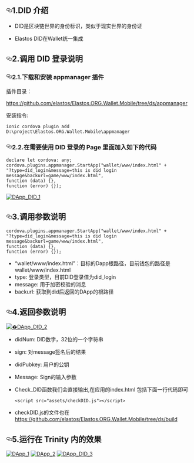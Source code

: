 <article class="markdown-body entry-content" itemprop="text"><h1><a id="user-content-1did-介绍" class="anchor" aria-hidden="true" href="#1did-介绍"><svg class="octicon octicon-link" viewBox="0 0 16 16" version="1.1" width="16" height="16" aria-hidden="true"><path fill-rule="evenodd" d="M4 9h1v1H4c-1.5 0-3-1.69-3-3.5S2.55 3 4 3h4c1.45 0 3 1.69 3 3.5 0 1.41-.91 2.72-2 3.25V8.59c.58-.45 1-1.27 1-2.09C10 5.22 8.98 4 8 4H4c-.98 0-2 1.22-2 2.5S3 9 4 9zm9-3h-1v1h1c1 0 2 1.22 2 2.5S13.98 12 13 12H9c-.98 0-2-1.22-2-2.5 0-.83.42-1.64 1-2.09V6.25c-1.09.53-2 1.84-2 3.25C6 11.31 7.55 13 9 13h4c1.45 0 3-1.69 3-3.5S14.5 6 13 6z"></path></svg></a>1.DID 介绍</h1>
<ul>
<li>
<p>DID是区块链世界的身份标识，类似于现实世界的身份证</p>
</li>
<li>
<p>Elastos DID在Wallet统一集成</p>
</li>
</ul>
<h2><a id="user-content-2调用-did-登录说明" class="anchor" aria-hidden="true" href="#2调用-did-登录说明"><svg class="octicon octicon-link" viewBox="0 0 16 16" version="1.1" width="16" height="16" aria-hidden="true"><path fill-rule="evenodd" d="M4 9h1v1H4c-1.5 0-3-1.69-3-3.5S2.55 3 4 3h4c1.45 0 3 1.69 3 3.5 0 1.41-.91 2.72-2 3.25V8.59c.58-.45 1-1.27 1-2.09C10 5.22 8.98 4 8 4H4c-.98 0-2 1.22-2 2.5S3 9 4 9zm9-3h-1v1h1c1 0 2 1.22 2 2.5S13.98 12 13 12H9c-.98 0-2-1.22-2-2.5 0-.83.42-1.64 1-2.09V6.25c-1.09.53-2 1.84-2 3.25C6 11.31 7.55 13 9 13h4c1.45 0 3-1.69 3-3.5S14.5 6 13 6z"></path></svg></a>2.调用 DID 登录说明</h2>
<h3><a id="user-content-21下载和安装-appmanager-插件" class="anchor" aria-hidden="true" href="#21下载和安装-appmanager-插件"><svg class="octicon octicon-link" viewBox="0 0 16 16" version="1.1" width="16" height="16" aria-hidden="true"><path fill-rule="evenodd" d="M4 9h1v1H4c-1.5 0-3-1.69-3-3.5S2.55 3 4 3h4c1.45 0 3 1.69 3 3.5 0 1.41-.91 2.72-2 3.25V8.59c.58-.45 1-1.27 1-2.09C10 5.22 8.98 4 8 4H4c-.98 0-2 1.22-2 2.5S3 9 4 9zm9-3h-1v1h1c1 0 2 1.22 2 2.5S13.98 12 13 12H9c-.98 0-2-1.22-2-2.5 0-.83.42-1.64 1-2.09V6.25c-1.09.53-2 1.84-2 3.25C6 11.31 7.55 13 9 13h4c1.45 0 3-1.69 3-3.5S14.5 6 13 6z"></path></svg></a>2.1.下载和安装 appmanager 插件</h3>
<p>插件目录：</p>
<p><a href="https://github.com/elastos/Elastos.ORG.Wallet.Mobile/tree/ds/appmanager">https://github.com/elastos/Elastos.ORG.Wallet.Mobile/tree/ds/appmanager</a></p>
<p>安装指令:</p>
<pre><code>ionic cordova plugin add D:\project\Elastos.ORG.Wallet.Mobile\appmanager
</code></pre>
<h3><a id="user-content-22在需要使用-did-登录的-page-里面加入如下的代码" class="anchor" aria-hidden="true" href="#22在需要使用-did-登录的-page-里面加入如下的代码"><svg class="octicon octicon-link" viewBox="0 0 16 16" version="1.1" width="16" height="16" aria-hidden="true"><path fill-rule="evenodd" d="M4 9h1v1H4c-1.5 0-3-1.69-3-3.5S2.55 3 4 3h4c1.45 0 3 1.69 3 3.5 0 1.41-.91 2.72-2 3.25V8.59c.58-.45 1-1.27 1-2.09C10 5.22 8.98 4 8 4H4c-.98 0-2 1.22-2 2.5S3 9 4 9zm9-3h-1v1h1c1 0 2 1.22 2 2.5S13.98 12 13 12H9c-.98 0-2-1.22-2-2.5 0-.83.42-1.64 1-2.09V6.25c-1.09.53-2 1.84-2 3.25C6 11.31 7.55 13 9 13h4c1.45 0 3-1.69 3-3.5S14.5 6 13 6z"></path></svg></a>2.2.在需要使用 DID 登录的 Page 里面加入如下的代码</h3>
<pre><code>declare let cordova: any;
cordova.plugins.appmanager.StartApp("wallet/www/index.html" +
"?type=did_login&amp;message=this is did login message&amp;backurl=game/www/index.html",
function (data) {},
function (error) {});
</code></pre>
<p><a target="_blank" rel="noopener noreferrer" href="/elastos/Elastos.Developer.Doc/blob/master/images/DApp_DID_1.png"><img src="/elastos/Elastos.Developer.Doc/raw/master/images/DApp_DID_1.png" alt="DApp_DID_1" style="max-width:100%;"></a></p>
<h2><a id="user-content-3调用参数说明" class="anchor" aria-hidden="true" href="#3调用参数说明"><svg class="octicon octicon-link" viewBox="0 0 16 16" version="1.1" width="16" height="16" aria-hidden="true"><path fill-rule="evenodd" d="M4 9h1v1H4c-1.5 0-3-1.69-3-3.5S2.55 3 4 3h4c1.45 0 3 1.69 3 3.5 0 1.41-.91 2.72-2 3.25V8.59c.58-.45 1-1.27 1-2.09C10 5.22 8.98 4 8 4H4c-.98 0-2 1.22-2 2.5S3 9 4 9zm9-3h-1v1h1c1 0 2 1.22 2 2.5S13.98 12 13 12H9c-.98 0-2-1.22-2-2.5 0-.83.42-1.64 1-2.09V6.25c-1.09.53-2 1.84-2 3.25C6 11.31 7.55 13 9 13h4c1.45 0 3-1.69 3-3.5S14.5 6 13 6z"></path></svg></a>3.调用参数说明</h2>
<pre><code>cordova.plugins.appmanager.StartApp("wallet/www/index.html" +
"?type=did_login&amp;message=this is did login message&amp;backurl=game/www/index.html",
function (data) {},
function (error) {});
</code></pre>
<ul>
<li>“wallet/www/index.html”：目标的Dapp根路径，目前钱包的路径是wallet/www/index.html</li>
<li>type: 登录类型，目前DID登录值为did_login</li>
<li>message: 用于加密校验的消息</li>
<li>backurl: 获取到did后返回的DApp的根路径</li>
</ul>
<h2><a id="user-content-4返回参数说明" class="anchor" aria-hidden="true" href="#4返回参数说明"><svg class="octicon octicon-link" viewBox="0 0 16 16" version="1.1" width="16" height="16" aria-hidden="true"><path fill-rule="evenodd" d="M4 9h1v1H4c-1.5 0-3-1.69-3-3.5S2.55 3 4 3h4c1.45 0 3 1.69 3 3.5 0 1.41-.91 2.72-2 3.25V8.59c.58-.45 1-1.27 1-2.09C10 5.22 8.98 4 8 4H4c-.98 0-2 1.22-2 2.5S3 9 4 9zm9-3h-1v1h1c1 0 2 1.22 2 2.5S13.98 12 13 12H9c-.98 0-2-1.22-2-2.5 0-.83.42-1.64 1-2.09V6.25c-1.09.53-2 1.84-2 3.25C6 11.31 7.55 13 9 13h4c1.45 0 3-1.69 3-3.5S14.5 6 13 6z"></path></svg></a>4.返回参数说明</h2>
<p><a target="_blank" rel="noopener noreferrer" href="/elastos/Elastos.Developer.Doc/blob/master/images/DApp_DID_2.png"><img src="/elastos/Elastos.Developer.Doc/raw/master/images/DApp_DID_2.png" alt="�DApp_DID_2" style="max-width:100%;"></a></p>
<ul>
<li>
<p>didNum: DID数字，32位的一个字符串</p>
</li>
<li>
<p>sign: 对message签名后的结果</p>
</li>
<li>
<p>didPubkey: 用户的公钥</p>
</li>
<li>
<p>Message: Sign的输入参数</p>
</li>
<li>
<p>Check_DID函数我们会直接输出,在应用的index.html 包括下面一行代码即可</p>
<pre><code>&lt;script src="assets/checkDID.js"&gt;&lt;/script&gt;
</code></pre>
</li>
<li>
<p>checkDID.js的文件也在
<a href="https://github.com/elastos/Elastos.ORG.Wallet.Mobile/tree/ds/build">https://github.com/elastos/Elastos.ORG.Wallet.Mobile/tree/ds/build</a></p>
</li>
</ul>
<h2><a id="user-content-5运行在-trinity-内的效果" class="anchor" aria-hidden="true" href="#5运行在-trinity-内的效果"><svg class="octicon octicon-link" viewBox="0 0 16 16" version="1.1" width="16" height="16" aria-hidden="true"><path fill-rule="evenodd" d="M4 9h1v1H4c-1.5 0-3-1.69-3-3.5S2.55 3 4 3h4c1.45 0 3 1.69 3 3.5 0 1.41-.91 2.72-2 3.25V8.59c.58-.45 1-1.27 1-2.09C10 5.22 8.98 4 8 4H4c-.98 0-2 1.22-2 2.5S3 9 4 9zm9-3h-1v1h1c1 0 2 1.22 2 2.5S13.98 12 13 12H9c-.98 0-2-1.22-2-2.5 0-.83.42-1.64 1-2.09V6.25c-1.09.53-2 1.84-2 3.25C6 11.31 7.55 13 9 13h4c1.45 0 3-1.69 3-3.5S14.5 6 13 6z"></path></svg></a>5.运行在 Trinity 内的效果</h2>
<p><a target="_blank" rel="noopener noreferrer" href="/elastos/Elastos.Developer.Doc/blob/master/images/DApp_1.png"><img src="/elastos/Elastos.Developer.Doc/raw/master/images/DApp_1.png" alt="DApp_1" style="max-width:100%;"></a>
<a target="_blank" rel="noopener noreferrer" href="/elastos/Elastos.Developer.Doc/blob/master/images/DApp_2.png"><img src="/elastos/Elastos.Developer.Doc/raw/master/images/DApp_2.png" alt="DApp_2" style="max-width:100%;"></a>
<a target="_blank" rel="noopener noreferrer" href="/elastos/Elastos.Developer.Doc/blob/master/images/DApp_DID_3.png"><img src="/elastos/Elastos.Developer.Doc/raw/master/images/DApp_DID_3.png" alt="DApp_DID_3" style="max-width:100%;"></a></p>
</article>